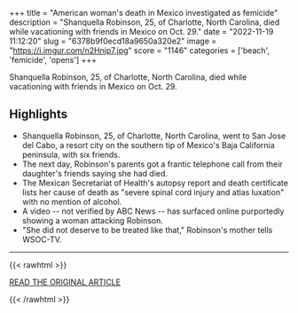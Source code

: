 +++
title = "American woman's death in Mexico investigated as femicide"
description = "Shanquella Robinson, 25, of Charlotte, North Carolina, died while vacationing with friends in Mexico on Oct. 29."
date = "2022-11-19 11:12:20"
slug = "6378b9f0ecd18a9650a320e2"
image = "https://i.imgur.com/n2Hnjp7.jpg"
score = "1146"
categories = ['beach', 'femicide', 'opens']
+++

Shanquella Robinson, 25, of Charlotte, North Carolina, died while vacationing with friends in Mexico on Oct. 29.

## Highlights

- Shanquella Robinson, 25, of Charlotte, North Carolina, went to San Jose del Cabo, a resort city on the southern tip of Mexico's Baja California peninsula, with six friends.
- The next day, Robinson's parents got a frantic telephone call from their daughter's friends saying she had died.
- The Mexican Secretariat of Health's autopsy report and death certificate lists her cause of death as "severe spinal cord injury and atlas luxation" with no mention of alcohol.
- A video -- not verified by ABC News -- has surfaced online purportedly showing a woman attacking Robinson.
- "She did not deserve to be treated like that," Robinson's mother tells WSOC-TV.

---

{{< rawhtml >}}
  <p class="article-category">
    <a target="_blank" href="https://abcnews.go.com/International/mystery-surrounds-death-american-woman-mexico/story?id=93465685">READ THE ORIGINAL ARTICLE</a>
  </p>
{{< /rawhtml >}}
